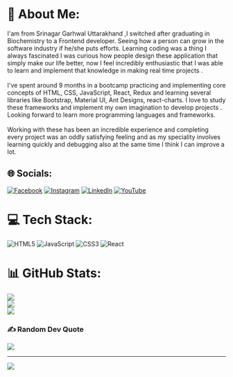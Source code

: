 # 💫 About Me:
I'am from Srinagar Garhwal Uttarakhand ,I switched after graduating in Biochemistry to a Frontend developer. Seeing how a person can grow in the software industry if he/she puts efforts. Learning coding was a thing I always fascinated I was curious how people design these application that simply make our life better, now I feel incredibly enthusiastic that I was able to learn and implement that knowledge in making real time projects .<br><br>I've spent around 9 months in a bootcamp practicing and implementing core concepts of HTML, CSS, JavaScript, React, Redux and learning several libraries like Bootstrap, Material UI, Ant Designs, react-charts. I love to study these frameworks and implement my own imagination to develop projects . Looking forward to learn more programming languages and frameworks.<br><br>Working with these has been an incredible experience and completing every project was an oddly satisfying feeling and as my speciality involves learning quickly and debugging also at the same time I think I can improve a lot.


## 🌐 Socials:
[![Facebook](https://img.shields.io/badge/Facebook-%231877F2.svg?logo=Facebook&logoColor=white)](https://facebook.com/@shivayy29) [![Instagram](https://img.shields.io/badge/Instagram-%23E4405F.svg?logo=Instagram&logoColor=white)](https://instagram.com/shivayy_29) [![LinkedIn](https://img.shields.io/badge/LinkedIn-%230077B5.svg?logo=linkedin&logoColor=white)](https://linkedin.com/in/www.linkedin.com/in/shivansh-rawat-78aa421b5) [![YouTube](https://img.shields.io/badge/YouTube-%23FF0000.svg?logo=YouTube&logoColor=white)]([https://youtube.com/c/@developerSama](https://www.youtube.com/channel/UCicc2cwf78L6WXLB-BZ2hjg)) 

# 💻 Tech Stack:
![HTML5](https://img.shields.io/badge/html5-%23E34F26.svg?style=for-the-badge&logo=html5&logoColor=white) ![JavaScript](https://img.shields.io/badge/javascript-%23323330.svg?style=for-the-badge&logo=javascript&logoColor=%23F7DF1E) ![CSS3](https://img.shields.io/badge/css3-%231572B6.svg?style=for-the-badge&logo=css3&logoColor=white) ![React](https://img.shields.io/badge/react-%2320232a.svg?style=for-the-badge&logo=react&logoColor=%2361DAFB)
# 📊 GitHub Stats:
![](https://github-readme-stats.vercel.app/api?username=Shivansh3218&theme=dark&hide_border=false&include_all_commits=true&count_private=true)<br/>
![](https://github-readme-streak-stats.herokuapp.com/?user=Shivansh3218&theme=dark&hide_border=false)<br/>
![](https://github-readme-stats.vercel.app/api/top-langs/?username=Shivansh3218&theme=dark&hide_border=false&include_all_commits=true&count_private=true&layout=compact)

### ✍️ Random Dev Quote
![](https://quotes-github-readme.vercel.app/api?type=horizontal&theme=radical)

---
[![](https://visitcount.itsvg.in/api?id=Shivansh3218&icon=0&color=0)](https://visitcount.itsvg.in)

